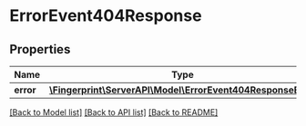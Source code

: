 # ErrorEvent404Response

## Properties
Name | Type | Description | Notes
------------ | ------------- | ------------- | -------------
**error** | [**\Fingerprint\ServerAPI\Model\ErrorEvent404ResponseError**](ErrorEvent404ResponseError.md) |  | [optional] 

[[Back to Model list]](../../README.md#documentation-for-models) [[Back to API list]](../../README.md#documentation-for-api-endpoints) [[Back to README]](../../README.md)

